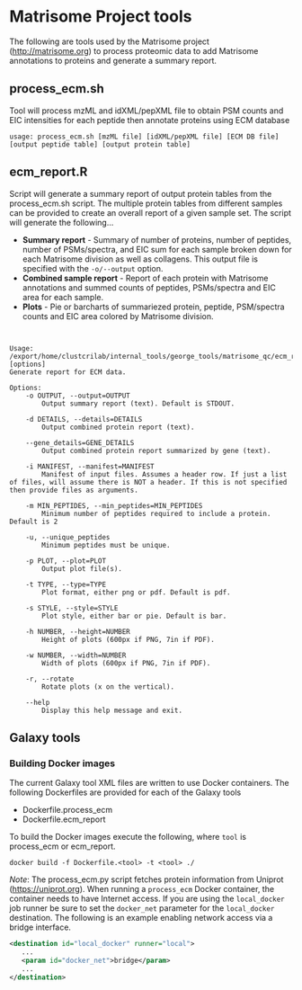 # Matrisome Project tools

The following are tools used by the Matrisome project (http://matrisome.org) to process proteomic data to add Matrisome annotations to proteins and generate a summary report.

## process_ecm.sh

Tool will process mzML and idXML/pepXML file to obtain PSM counts and EIC intensities for each peptide then annotate proteins using ECM database

```console
usage: process_ecm.sh [mzML file] [idXML/pepXML file] [ECM DB file] [output peptide table] [output protein table]
```

## ecm_report.R

Script will generate a summary report of output protein tables from the process_ecm.sh script.  The multiple protein tables from different samples can be provided to create an overall report of a given sample set.  The script will generate the following...

- **Summary report** - Summary of number of proteins, number of peptides, number of PSMs/spectra, and EIC sum for each sample broken down for each Matrisome division as well as collagens.  This output file is specified with the `-o/--output` option.
- **Combined sample report** - Report of each protein with Matrisome annotations and summed counts of peptides, PSMs/spectra and EIC area for each sample.
- **Plots** - Pie or barcharts of summariezed protein, peptide, PSM/spectra counts and EIC area colored by Matrisome division.

```console


Usage: /export/home/clustcrilab/internal_tools/george_tools/matrisome_qc/ecm_report.R [options]
Generate report for ECM data.

Options:
	-o OUTPUT, --output=OUTPUT
		Output summary report (text). Default is STDOUT.

	-d DETAILS, --details=DETAILS
		Output combined protein report (text).

	--gene_details=GENE_DETAILS
		Output combined protein report summarized by gene (text).

	-i MANIFEST, --manifest=MANIFEST
		Manifest of input files. Assumes a header row. If just a list of files, will assume there is NOT a header. If this is not specified then provide files as arguments.

	-m MIN_PEPTIDES, --min_peptides=MIN_PEPTIDES
		Minimum number of peptides required to include a protein. Default is 2

	-u, --unique_peptides
		Minimum peptides must be unique.

	-p PLOT, --plot=PLOT
		Output plot file(s).

	-t TYPE, --type=TYPE
		Plot format, either png or pdf. Default is pdf.

	-s STYLE, --style=STYLE
		Plot style, either bar or pie. Default is bar.

	-h NUMBER, --height=NUMBER
		Height of plots (600px if PNG, 7in if PDF).

	-w NUMBER, --width=NUMBER
		Width of plots (600px if PNG, 7in if PDF).

	-r, --rotate
		Rotate plots (x on the vertical).

	--help
		Display this help message and exit.
```

## Galaxy tools

### Building Docker images

The current Galaxy tool XML files are written to use Docker containers.  The following Dockerfiles are provided for each of the Galaxy tools

* Dockerfile.process_ecm
* Dockerfile.ecm_report

To build the Docker images execute the following, where `tool` is process_ecm or ecm_report.

```console
docker build -f Dockerfile.<tool> -t <tool> ./
```

*Note*: The process_ecm.py script fetches protein information from Uniprot (https://uniprot.org).  When running a `process_ecm` Docker container, the container needs to have Internet access.  If you are using the `local_docker` job runner be sure to set the `docker_net` parameter for the `local_docker` destination.  The following is an example enabling network access via a bridge interface.

```xml
<destination id="local_docker" runner="local">
   ...
   <param id="docker_net">bridge</param>
   ...
</destination>
```




